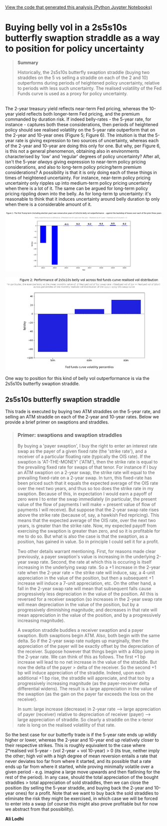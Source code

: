[View the code that generated this analysis (Python Juypter Notebooks)](https://github.com/ALILODHI-cloud/UVAmacro.github.io/blob/main/post_1/analysis.ipynb)


# Buying belly vol in a 2s5s10s butterfly swaption straddle as a way to position for policy uncertainty


>**Summary**
>
> Historically, the 2s5s10s butterfly swaption straddle (buying two straddles on the 5 vs selling a straddle on each of the 2 and 10) outperforms during periods of heightened policy uncertainty, relative to periods with less such uncertainty. The realised volatility of the Fed Funds curve is used as a proxy for policy uncertainty. 




\
The 2-year treasury yield reflects near-term Fed pricing, whereas the 10-year yield reflects both longer-term Fed pricing, and the premium commanded by duration risk. If indeed belly-rates - the 5-year rate, for instance - captures both these considerations, then periods of heightened policy should see realised volatility on the 5-year rate outperform that on the 2-year and 10-year ones (Figure 5; Figure 6). The intuition is that the 5-year rate is giving expression to two sources of uncertainty, whereas each of the 2-year and 10-year are doing this only for one. But why, per Figure 6, is this not a general phenomenon, obtaining also in environments characterised by 'low' and 'regular' degrees of policy uncertainty? After all, isn't the 5-year _always_ giving expression to near-term policy pricing considerations, and also to long-term policy pricing/term premium considerations? A possibility is that it is only doing each of these things in times of heightened uncertainty. For instance, near-term policy pricing uncertainty only ripples up into medium-term policy pricing uncertainty when there is a lot of it. The same can be argued for long-term policy pricing rippling down into the belly. As for long-term tp uncertainty: it's reasonable to think that it induces uncertainty around belly duration tp only when there is a considerable amount of it. 

![Alt_text](figures/figure1.jpg)

![Alt text](figures/figure2.jpg) 


One way to position for this kind of belly vol outperformance is via the 2s5s10s butterfly swaption straddle. 


## 2s5s10s butterfly swaption straddle

This trade is executed by buying two ATM straddles on the 5-year rate, and selling an ATM straddle on each of the 2-year and 10-year rates. Below we provide a brief primer on swaptions and straddles. 


> ### Primer: swaptions and swaption straddles
>
>By buying a 'payer swaption', I buy the right to enter an interest rate swap as the payer of a given fixed rate (the 'strike rate'), and a receiver of a particular floating rate (typically the OIS rate). If the swaption is 'AT-THE-MONEY' ('ATM'), then the strike rate is equal to the prevailing fixed rate for swaps of that tenor. For instance if I buy an ATM swaption on a 2-year swap, the strike rate will equal to the prevailing fixed-rate on a 2-year swap. In turn, this fixed-rate has been priced such that it equals the expected average of the OIS rate over the next two years, and thus so too does the strike rate in my swaption. Because of this, in expectation I would earn a payoff of zero were I to enter the swap immediately (in particular, the present value of the flow of payments I will make = present value of flow of payments I will receive). But suppose that the 2-year swap rate rises above the strike rate (because of, say, a hawkish Fed repricing). This means that the expected average of the OIS rate, over the next two years, is greater than the strike rate. Now, my expected payoff from exercising the swaption is greater than zero, and so it is profitable for me to do so. But what is also the case is that the swaption, as a position, has gained in value. So in principle I could sell it for a profit. 
>
>Two other details warrant mentioning. First, for reasons made clear previously, a payer swaption's value is increasing in the underlying 2-year swap rate. Second, the rate at which this is occuring is itself increasing in the underlying swap rate. So a +1 increase in the 2-year rate when the 2-year rate = the strike rate will induce, say, a 4-unit appreciation in the value of the position, but then a subsequent +1 increase will induce a 7-unit appreciation, etc. On the other hand, a fall in the 2-year swap rate will mean that subsequent falls cause progressively less depreciation in the value of the position. All this is reversed for a receiver swaption (so increases in the 2-year swap rate will mean depreciation in the value of the position, but by a progressively diminishing magnitude; and decreases in that rate will mean appreciation in the value of the position, and by a progressively increasing magnitude).  
>
>A swaption straddle buddles a receiver swaption and a payer swaption. Both swaptions begin ATM. Also, both begin with the same delta. So if the 2-year swap rate nudges up marginally, then the appreciation of the payer will be exactly offset by the depreciation of the receiver. Suppose however that things begin with a 40bp jump in the 2-year rate. We can think of this as follows. The first +1 bp increase will lead to no net increase in the value of the straddle. But now the delta of the payer > delta of the receiver. So the second +1 bp will induce appreciation of the straddle. Indeed, upon each additional +1 bp rise, the straddle will appreciate, and that too by a progressively increasing magnitude (as the payer-receiver delta differential widens). The result is a large appreciation in the value of the swaption (as the gain on the payer far exceeds the loss on the receiver). 
>
>In sum: large increase (decrease) in 2-year rate --> large appreciation of payer (receiver) relative to depreciation of receiver (payer) --> large appreciation of straddle. So clearly a straddle on the x-tenor rate is long on the realised volatility of that rate.

So the best case for our butterfly trade is if the 5-year rate ends up wildly higher or lower, whereas the 2-year and 10-year end up relatively closer to their respective strikes. This is roughly equivalent to the case where 2*realised vol 5-year - (vol 2-year + vol 10-year) > 0 (its true, neither imply the other; high vol with a high degree of mean reversion entails a rate that never deviates too far from where it started, and its possible that a rate ends up far from where it started, while proving minimally volatile over a given period - e.g. imagine a large move upwards and then flatlining for the rest of the period). In any case, should the total appreciation of the bought straddles > total appreciation of sold straddles, then we can close the position (by selling the 5-year straddle, and buying back the 2-year and 10-year ones) for a profit. Note that we want to buy back the sold straddles to eliminate the risk they might be exercised, in which case we will be forced to enter into a swap (of course this might also prove profitable but for now we abstract from that possibility).  


**Ali Lodhi**

